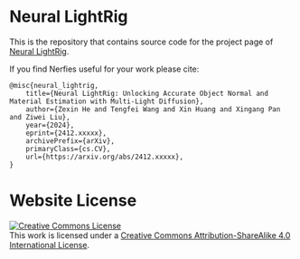 # Neural LightRig

This is the repository that contains source code for the project page of [Neural LightRig](https://projects.zxhezexin.com/neural-lightrig).

If you find Nerfies useful for your work please cite:
```
@misc{neural_lightrig,
    title={Neural LightRig: Unlocking Accurate Object Normal and Material Estimation with Multi-Light Diffusion}, 
    author={Zexin He and Tengfei Wang and Xin Huang and Xingang Pan and Ziwei Liu},
    year={2024},
    eprint={2412.xxxxx},
    archivePrefix={arXiv},
    primaryClass={cs.CV},
    url={https://arxiv.org/abs/2412.xxxxx},
}
```

# Website License
<a rel="license" href="http://creativecommons.org/licenses/by-sa/4.0/"><img alt="Creative Commons License" style="border-width:0" src="https://i.creativecommons.org/l/by-sa/4.0/88x31.png" /></a><br />This work is licensed under a <a rel="license" href="http://creativecommons.org/licenses/by-sa/4.0/">Creative Commons Attribution-ShareAlike 4.0 International License</a>.
